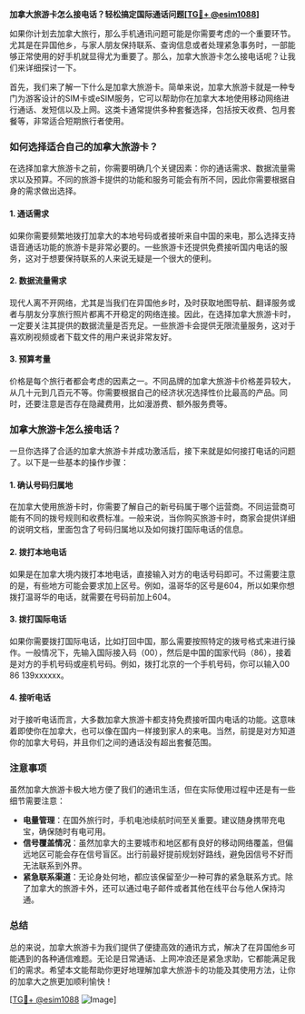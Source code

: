 **加拿大旅游卡怎么接电话？轻松搞定国际通话问题[[TG💪+ @esim1088](https://t.me/s/esim1088)]**

如果你计划去加拿大旅行，那么手机通讯问题可能是你需要考虑的一个重要环节。尤其是在异国他乡，与家人朋友保持联系、查询信息或者处理紧急事务时，一部能够正常使用的好手机就显得尤为重要了。那么，加拿大旅游卡怎么接电话呢？让我们来详细探讨一下。

首先，我们来了解一下什么是加拿大旅游卡。简单来说，加拿大旅游卡就是一种专门为游客设计的SIM卡或eSIM服务，它可以帮助你在加拿大本地使用移动网络进行通话、发短信以及上网。这类卡通常提供多种套餐选择，包括按天收费、包月套餐等，非常适合短期旅行者使用。

### 如何选择适合自己的加拿大旅游卡？

在选择加拿大旅游卡之前，你需要明确几个关键因素：你的通话需求、数据流量需求以及预算。不同的旅游卡提供的功能和服务可能会有所不同，因此你需要根据自身的需求做出选择。

#### 1. **通话需求**
如果你需要频繁地拨打加拿大的本地号码或者接听来自中国的来电，那么选择支持语音通话功能的旅游卡是非常必要的。一些旅游卡还提供免费接听国内电话的服务，这对于想要保持联系的人来说无疑是一个很大的便利。

#### 2. **数据流量需求**
现代人离不开网络，尤其是当我们在异国他乡时，及时获取地图导航、翻译服务或者与朋友分享旅行照片都离不开稳定的网络连接。因此，在选择加拿大旅游卡时，一定要关注其提供的数据流量是否充足。一些旅游卡会提供无限流量服务，这对于喜欢刷视频或者下载文件的用户来说非常友好。

#### 3. **预算考量**
价格是每个旅行者都会考虑的因素之一。不同品牌的加拿大旅游卡价格差异较大，从几十元到几百元不等。你需要根据自己的经济状况选择性价比最高的产品。同时，还要注意是否存在隐藏费用，比如漫游费、额外服务费等。

### 加拿大旅游卡怎么接电话？

一旦你选择了合适的加拿大旅游卡并成功激活后，接下来就是如何接打电话的问题了。以下是一些基本的操作步骤：

#### 1. **确认号码归属地**
在加拿大使用旅游卡时，你需要了解自己的新号码属于哪个运营商。不同运营商可能有不同的拨号规则和收费标准。一般来说，当你购买旅游卡时，商家会提供详细的说明文档，里面包含了号码归属地以及如何拨打国际电话的信息。

#### 2. **拨打本地电话**
如果是在加拿大境内拨打本地电话，直接输入对方的电话号码即可。不过需要注意的是，有些地方可能会要求加上区号。例如，温哥华的区号是604，所以如果你想拨打温哥华的电话，就需要在号码前加上604。

#### 3. **拨打国际电话**
如果你需要拨打国际电话，比如打回中国，那么需要按照特定的拨号格式来进行操作。一般情况下，先输入国际接入码（00），然后是中国的国家代码（86），接着是对方的手机号码或座机号码。例如，拨打北京的一个手机号码，你可以输入00 86 139xxxxxx。

#### 4. **接听电话**
对于接听电话而言，大多数加拿大旅游卡都支持免费接听国内电话的功能。这意味着即使你在加拿大，也可以像在国内一样接到家人的来电。当然，前提是对方知道你的加拿大号码，并且你们之间的通话没有超出套餐范围。

### 注意事项

虽然加拿大旅游卡极大地方便了我们的通讯生活，但在实际使用过程中还是有一些细节需要注意：

- **电量管理**：在国外旅行时，手机电池续航时间至关重要。建议随身携带充电宝，确保随时有电可用。
- **信号覆盖情况**：虽然加拿大的主要城市和地区都有良好的移动网络覆盖，但偏远地区可能会存在信号盲区。出行前最好提前规划好路线，避免因信号不好而无法联系到外界。
- **紧急联系渠道**：无论身处何地，都应该保留至少一种可靠的紧急联系方式。除了加拿大的旅游卡外，还可以通过电子邮件或者其他在线平台与他人保持沟通。

### 总结

总的来说，加拿大旅游卡为我们提供了便捷高效的通讯方式，解决了在异国他乡可能遇到的各种通信难题。无论是日常通话、上网冲浪还是紧急求助，它都能满足我们的需求。希望本文能帮助你更好地理解加拿大旅游卡的功能及其使用方法，让你的加拿大之旅更加顺利愉快！

[[TG💪+ @esim1088](https://t.me/s/esim1088) ![Image](https://i.postimg.cc/4NQfJmqS/Snipaste-2025-05-13-00-14-12.png)]